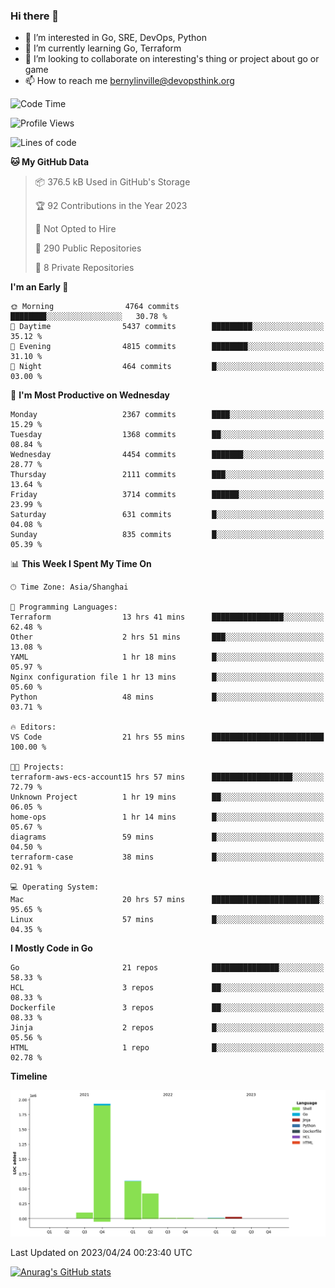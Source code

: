 ### Hi there 👋

- 👀 I’m interested in Go, SRE, DevOps, Python
- 🌱 I’m currently learning Go, Terraform
- 👯 I’m looking to collaborate on interesting's thing or project about go or game
- 📫 How to reach me bernylinville@devopsthink.org

<!--START_SECTION:waka-->
![Code Time](http://img.shields.io/badge/Code%20Time-250%20hrs%2045%20mins-blue)

![Profile Views](http://img.shields.io/badge/Profile%20Views-1-blue)

![Lines of code](https://img.shields.io/badge/From%20Hello%20World%20I%27ve%20Written-3.2%20million%20lines%20of%20code-blue)

**🐱 My GitHub Data** 

> 📦 376.5 kB Used in GitHub's Storage 
 > 
> 🏆 92 Contributions in the Year 2023
 > 
> 🚫 Not Opted to Hire
 > 
> 📜 290 Public Repositories 
 > 
> 🔑 8 Private Repositories 
 > 
**I'm an Early 🐤** 

```text
🌞 Morning                4764 commits        ████████░░░░░░░░░░░░░░░░░   30.78 % 
🌆 Daytime                5437 commits        █████████░░░░░░░░░░░░░░░░   35.12 % 
🌃 Evening                4815 commits        ████████░░░░░░░░░░░░░░░░░   31.10 % 
🌙 Night                  464 commits         █░░░░░░░░░░░░░░░░░░░░░░░░   03.00 % 
```
📅 **I'm Most Productive on Wednesday** 

```text
Monday                   2367 commits        ████░░░░░░░░░░░░░░░░░░░░░   15.29 % 
Tuesday                  1368 commits        ██░░░░░░░░░░░░░░░░░░░░░░░   08.84 % 
Wednesday                4454 commits        ███████░░░░░░░░░░░░░░░░░░   28.77 % 
Thursday                 2111 commits        ███░░░░░░░░░░░░░░░░░░░░░░   13.64 % 
Friday                   3714 commits        ██████░░░░░░░░░░░░░░░░░░░   23.99 % 
Saturday                 631 commits         █░░░░░░░░░░░░░░░░░░░░░░░░   04.08 % 
Sunday                   835 commits         █░░░░░░░░░░░░░░░░░░░░░░░░   05.39 % 
```


📊 **This Week I Spent My Time On** 

```text
🕑︎ Time Zone: Asia/Shanghai

💬 Programming Languages: 
Terraform                13 hrs 41 mins      ████████████████░░░░░░░░░   62.48 % 
Other                    2 hrs 51 mins       ███░░░░░░░░░░░░░░░░░░░░░░   13.08 % 
YAML                     1 hr 18 mins        █░░░░░░░░░░░░░░░░░░░░░░░░   05.97 % 
Nginx configuration file 1 hr 13 mins        █░░░░░░░░░░░░░░░░░░░░░░░░   05.60 % 
Python                   48 mins             █░░░░░░░░░░░░░░░░░░░░░░░░   03.71 % 

🔥 Editors: 
VS Code                  21 hrs 55 mins      █████████████████████████   100.00 % 

🐱‍💻 Projects: 
terraform-aws-ecs-account15 hrs 57 mins      ██████████████████░░░░░░░   72.79 % 
Unknown Project          1 hr 19 mins        ██░░░░░░░░░░░░░░░░░░░░░░░   06.05 % 
home-ops                 1 hr 14 mins        █░░░░░░░░░░░░░░░░░░░░░░░░   05.67 % 
diagrams                 59 mins             █░░░░░░░░░░░░░░░░░░░░░░░░   04.50 % 
terraform-case           38 mins             █░░░░░░░░░░░░░░░░░░░░░░░░   02.91 % 

💻 Operating System: 
Mac                      20 hrs 57 mins      ████████████████████████░   95.65 % 
Linux                    57 mins             █░░░░░░░░░░░░░░░░░░░░░░░░   04.35 % 
```

**I Mostly Code in Go** 

```text
Go                       21 repos            ███████████████░░░░░░░░░░   58.33 % 
HCL                      3 repos             ██░░░░░░░░░░░░░░░░░░░░░░░   08.33 % 
Dockerfile               3 repos             ██░░░░░░░░░░░░░░░░░░░░░░░   08.33 % 
Jinja                    2 repos             █░░░░░░░░░░░░░░░░░░░░░░░░   05.56 % 
HTML                     1 repo              █░░░░░░░░░░░░░░░░░░░░░░░░   02.78 % 
```



**Timeline**

![Lines of Code chart](https://raw.githubusercontent.com/bernylinville/bernylinville/main/assets/bar_graph.png)


 Last Updated on 2023/04/24 00:23:40 UTC
<!--END_SECTION:waka-->

[![Anurag's GitHub stats](https://github-readme-stats.vercel.app/api?username=bernylinville)](https://github.com/anuraghazra/github-readme-stats)


<!--
**kylechou-dunk/kylechou-dunk** is a ✨ _special_ ✨ repository because its `README.md` (this file) appears on your GitHub profile.

Here are some ideas to get you started:

- 🔭 I’m currently working on ...
- 🌱 I’m currently learning ...
- 👯 I’m looking to collaborate on ...
- 🤔 I’m looking for help with ...
- 💬 Ask me about ...
- 📫 How to reach me: ...
- 😄 Pronouns: ...
- ⚡ Fun fact: ...
-->
